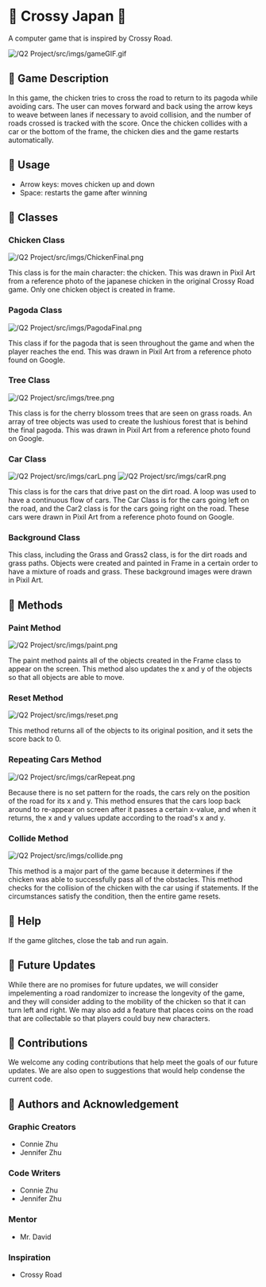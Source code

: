 # :cherry_blossom: Crossy Japan :cherry_blossom:

A computer game that is inspired by Crossy Road. 

![/Q2 Project/src/imgs/gameGIF.gif](https://github.com/jenniferrzhu/Q2-Class-Project-Crossy-Road/blob/main/Q2%20Project/src/imgs/gameGIF.gif)

## :seedling: Game Description

In this game, the chicken tries to cross the road to return to its pagoda while avoiding cars. The user can moves forward and back using the arrow keys to weave between lanes if necessary to avoid collision, and the number of roads crossed is tracked with the score. Once the chicken collides with a car or the bottom of the frame, the chicken dies and the game restarts automatically.

## :seedling: Usage

* Arrow keys: moves chicken up and down
* Space: restarts the game after winning

## :seedling: Classes

### Chicken Class
![/Q2 Project/src/imgs/ChickenFinal.png](https://github.com/jenniferrzhu/Q2-Class-Project-Crossy-Road/blob/main/Q2%20Project/src/imgs/ChickenFinal.png)

This class is for the main character: the chicken. This was drawn in Pixil Art from a reference photo of the japanese chicken in the original Crossy Road game. Only one chicken object is created in frame.

### Pagoda Class
![/Q2 Project/src/imgs/PagodaFinal.png](https://github.com/jenniferrzhu/Q2-Class-Project-Crossy-Road/blob/main/Q2%20Project/src/imgs/PagodaFinal.png)

This class if for the pagoda that is seen throughout the game and when the player reaches the end. This was drawn in Pixil Art from a reference photo found on Google.

### Tree Class
![/Q2 Project/src/imgs/tree.png](https://github.com/jenniferrzhu/Q2-Class-Project-Crossy-Road/blob/main/Q2%20Project/src/imgs/tree.png)

This class is for the cherry blossom trees that are seen on grass roads. An array of tree objects was used to create the lushious forest that is behind the final pagoda. This was drawn in Pixil Art from a reference photo found on Google.

### Car Class
![/Q2 Project/src/imgs/carL.png](https://github.com/jenniferrzhu/Q2-Class-Project-Crossy-Road/blob/main/Q2%20Project/src/imgs/carL.png)
![/Q2 Project/src/imgs/carR.png](https://github.com/jenniferrzhu/Q2-Class-Project-Crossy-Road/blob/main/Q2%20Project/src/imgs/carR.png)

This class is for the cars that drive past on the dirt road. A loop was used to have a continuous flow of cars. The Car Class is for the cars going left on the road, and the Car2 class is for the cars going right on the road. These cars were drawn in Pixil Art from a reference photo found on Google.

### Background Class 

This class, including the Grass and Grass2 class, is for the dirt roads and grass paths. Objects were created and painted in Frame in a certain order to have a mixture of roads and grass. These background images were drawn in Pixil Art.

## :seedling: Methods

### Paint Method
![/Q2 Project/src/imgs/paint.png](https://github.com/jenniferrzhu/Q2-Class-Project-Crossy-Road/blob/main/Q2%20Project/src/imgs/paint.png)

The paint method paints all of the objects created in the Frame class to appear on the screen. This method also updates the x and y of the objects so that all objects are able to move.

### Reset Method
![/Q2 Project/src/imgs/reset.png](https://github.com/jenniferrzhu/Q2-Class-Project-Crossy-Road/blob/main/Q2%20Project/src/imgs/reset.png)

This method returns all of the objects to its original position, and it sets the score back to 0.

### Repeating Cars Method
![/Q2 Project/src/imgs/carRepeat.png](https://github.com/jenniferrzhu/Q2-Class-Project-Crossy-Road/blob/main/Q2%20Project/src/imgs/carRepeat.png)

Because there is no set pattern for the roads, the cars rely on the position of the road for its x and y. This method ensures that the cars loop back around to re-appear on screen after it passes a certain x-value, and when it returns, the x and y values update according to the road's x and y.

### Collide Method
![/Q2 Project/src/imgs/collide.png](https://github.com/jenniferrzhu/Q2-Class-Project-Crossy-Road/blob/main/Q2%20Project/src/imgs/collide.png)

This method is a major part of the game because it determines if the chicken was able to successfully pass all of the obstacles. This method checks for the collision of the chicken with the car using if statements. If the circumstances satisfy the condition, then the entire game resets.  

## :seedling: Help

If the game glitches, close the tab and run again. 

## :seedling: Future Updates

While there are no promises for future updates, we will consider impelementing a road randomizer to increase the longevity of the game, and they will consider adding to the mobility of the chicken so that it can turn left and right. We may also add a feature that places coins on the road that are collectable so that players could buy new characters. 

## :seedling: Contributions

We welcome any coding contributions that help meet the goals of our future updates. We are also open to suggestions that would help condense the current code.

## :seedling: Authors and Acknowledgement

### Graphic Creators
* Connie Zhu
* Jennifer Zhu

### Code Writers
* Connie Zhu
* Jennifer Zhu

### Mentor
* Mr. David

### Inspiration
* Crossy Road
